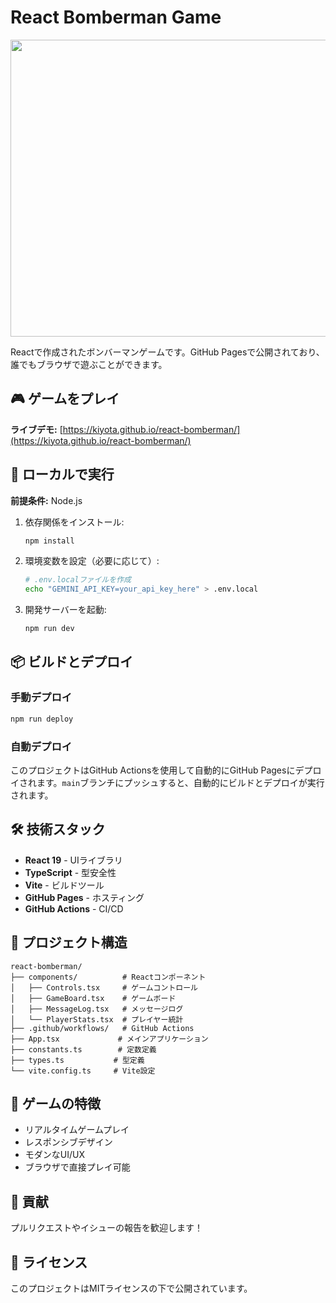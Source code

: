 # React Bomberman Game

<div align="center">
<img width="1200" height="475" alt="GHBanner" src="https://github.com/user-attachments/assets/0aa67016-6eaf-458a-adb2-6e31a0763ed6" />
</div>

Reactで作成されたボンバーマンゲームです。GitHub Pagesで公開されており、誰でもブラウザで遊ぶことができます。

## 🎮 ゲームをプレイ

**ライブデモ:** [https://kiyota.github.io/react-bomberman/](https://kiyota.github.io/react-bomberman/)

## 🚀 ローカルで実行

**前提条件:** Node.js

1. 依存関係をインストール:
   ```bash
   npm install
   ```

2. 環境変数を設定（必要に応じて）:
   ```bash
   # .env.localファイルを作成
   echo "GEMINI_API_KEY=your_api_key_here" > .env.local
   ```

3. 開発サーバーを起動:
   ```bash
   npm run dev
   ```

## 📦 ビルドとデプロイ

### 手動デプロイ
```bash
npm run deploy
```

### 自動デプロイ
このプロジェクトはGitHub Actionsを使用して自動的にGitHub Pagesにデプロイされます。`main`ブランチにプッシュすると、自動的にビルドとデプロイが実行されます。

## 🛠️ 技術スタック

- **React 19** - UIライブラリ
- **TypeScript** - 型安全性
- **Vite** - ビルドツール
- **GitHub Pages** - ホスティング
- **GitHub Actions** - CI/CD

## 📁 プロジェクト構造

```
react-bomberman/
├── components/          # Reactコンポーネント
│   ├── Controls.tsx     # ゲームコントロール
│   ├── GameBoard.tsx    # ゲームボード
│   ├── MessageLog.tsx   # メッセージログ
│   └── PlayerStats.tsx  # プレイヤー統計
├── .github/workflows/   # GitHub Actions
├── App.tsx             # メインアプリケーション
├── constants.ts        # 定数定義
├── types.ts           # 型定義
└── vite.config.ts     # Vite設定
```

## 🎯 ゲームの特徴

- リアルタイムゲームプレイ
- レスポンシブデザイン
- モダンなUI/UX
- ブラウザで直接プレイ可能

## 🤝 貢献

プルリクエストやイシューの報告を歓迎します！

## 📄 ライセンス

このプロジェクトはMITライセンスの下で公開されています。
